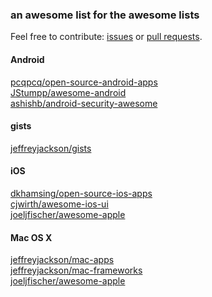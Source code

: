 ### an awesome list for the awesome lists

Feel free to contribute: [issues](https://github.com/AwesomeOpenSource/AwesomeOpenSource/issues) or [pull requests](https://github.com/AwesomeOpenSource/AwesomeOpenSource/pulls).

#### Android
[pcqpcq/open-source-android-apps](https://github.com/pcqpcq/open-source-android-apps) <br>
[JStumpp/awesome-android](https://github.com/JStumpp/awesome-android) <br>
[ashishb/android-security-awesome](https://github.com/ashishb/android-security-awesome)

#### gists
[jeffreyjackson/gists](https://github.com/jeffreyjackson/gists)

#### iOS
[dkhamsing/open-source-ios-apps](https://github.com/dkhamsing/open-source-ios-apps) <br>
[cjwirth/awesome-ios-ui](https://github.com/cjwirth/awesome-ios-ui) <br>
[joeljfischer/awesome-apple](https://github.com/joeljfischer/awesome-apple)

#### Mac OS X
[jeffreyjackson/mac-apps](https://github.com/jeffreyjackson/mac-apps) <br>
[jeffreyjackson/mac-frameworks](https://github.com/jeffreyjackson/mac-frameworks) <br>
[joeljfischer/awesome-apple](https://github.com/joeljfischer/awesome-apple)

